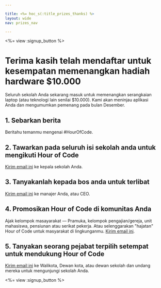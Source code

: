 ```yaml
---

title: <%= hoc_s(:title_prizes_thanks) %>
layout: wide
nav: prizes_nav

---
```


<%= view :signup_button %>

# Terima kasih telah mendaftar untuk kesempatan memenangkan hadiah hardware $10.000

Seluruh sekolah Anda sekarang masuk untuk memenangkan serangkaian laptop (atau teknologi lain senilai $10.000). Kami akan meninjau aplikasi Anda dan mengumumkan pemenang pada bulan Desember.

## 1. Sebarkan berita

Beritahu temanmu mengenai #HourOfCode.

## 2. Tawarkan pada seluruh isi sekolah anda untuk mengikuti Hour of Code

[Kirim email ini](<%= resolve_url('/promote/resources#email') %>) ke kepala sekolah Anda.

## 3. Tanyakanlah kepada bos anda untuk terlibat

[Kirim email ini](<%= resolve_url('/promote/resources#email') %>) ke manajer Anda, atau CEO.

## 4. Promosikan Hour of Code di komunitas Anda

Ajak kelompok masayarakat — Pramuka, kelompok pengajian/gereja, unit mahasiswa, pensiunan atau serikat pekerja. Atau selenggarakan "hajatan" Hour of Code untuk masyarakat di lingkunganmu. [Kirim email ini](<%= resolve_url('/promote/resources#email') %>).

## 5. Tanyakan seorang pejabat terpilih setempat untuk mendukung Hour of Code

[Kirim email ini](<%= resolve_url('/promote/resources#politicians') %>) ke Walikota, Dewan kota, atau dewan sekolah dan undang mereka untuk mengunjungi sekolah Anda.

<%= view :signup_button %>